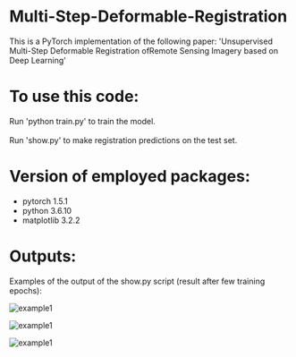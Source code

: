 # Multi-Step-Deformable-Registration

This is a PyTorch implementation of the following paper:
'Unsupervised Multi-Step Deformable Registration ofRemote Sensing Imagery based on Deep Learning'

# To use this code:
Run 'python train.py' to train the model.  <br/> <br/>
Run 'show.py' to make registration predictions on the test set.

# Version of employed packages:
- pytorch 1.5.1
- python 3.6.10
- matplotlib 3.2.2

# Outputs:
Examples of the output of the show.py script (result after few training epochs):

![example1](/outputs/__1to5.png) 


![example1](/outputs/__4to7.png)

![example1](/outputs/__1to0.png)
